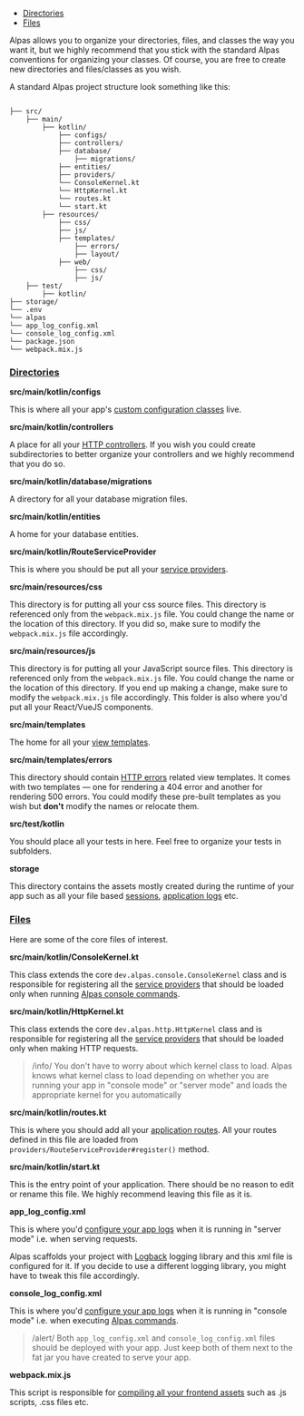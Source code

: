 - [Directories](#directories)
- [Files](#files)

Alpas allows you to organize your directories, files, and classes the way you want it, but we highly recommend
that you stick with the standard Alpas conventions for organizing your classes. Of course, you are free to create
new directories and files/classes as you wish.

A standard Alpas project structure look something like this:

```config

├── src/
    ├── main/
        ├── kotlin/
            ├── configs/
            ├── controllers/
            ├── database/
                ├── migrations/
            ├── entities/
            ├── providers/
            └── ConsoleKernel.kt
            └── HttpKernel.kt
            └── routes.kt
            └── start.kt
        ├── resources/
            ├── css/
            ├── js/
            ├── templates/
                ├── errors/
                ├── layout/
            ├── web/
                ├── css/
                ├── js/
    ├── test/
        ├── kotlin/
├── storage/
└── .env
└── alpas
└── app_log_config.xml
└── console_log_config.xml
└── package.json
└── webpack.mix.js

``` 

<a name="directories"></a>
### [Directories](#directories)

**src/main/kotlin/configs**

This is where all your app's [custom configuration classes](/docs/configuration) live.

**src/main/kotlin/controllers**

A place for all your [HTTP controllers](/docs/controllers). If you wish you could create subdirectories to better 
organize your controllers and we highly recommend that you do so.

**src/main/kotlin/database/migrations**

A directory for all your database migration files.

**src/main/kotlin/entities**

A home for your database entities.

**src/main/kotlin/RouteServiceProvider**

This is where you should be put all your [service providers](/docs/service-providers).

**src/main/resources/css**

This directory is for putting all your css source files. This directory is referenced only from the `webpack.mix.js`
file. You could change the name or the location of this directory. If you did so, make sure to modify the 
`webpack.mix.js` file accordingly.

**src/main/resources/js**

This directory is for putting all your JavaScript source files. This directory is referenced only from the 
`webpack.mix.js` file. You could change the name or the location of this directory. If you end up making a change,
make sure to modify the `webpack.mix.js` file accordingly. This folder is also where you'd put all your React/VueJS
components.

**src/main/templates**

The home for all your [view templates](/docs/pebble-templates).

**src/main/templates/errors**

This directory should contain [HTTP errors](/docs/error-handling) related view templates. It comes with two templates
— one for rendering a 404 error and another for rendering 500 errors. You could modify these pre-built templates as
you wish but **don't** modify the names or relocate them.

**src/test/kotlin**

You should place all your tests in here. Feel free to organize your tests in subfolders.

**storage**

This directory contains the assets mostly created during the runtime of your app such as all your file based
[sessions](/docs/sessions), [application logs](/docs/logging) etc.

<a name="files"></a>
### [Files](#files)

Here are some of the core files of interest.

**src/main/kotlin/ConsoleKernel.kt**

This class extends the core `dev.alpas.console.ConsoleKernel` class and is responsible for registering all the
[service providers](/docs/service-providers) that should be loaded only when running
[Alpas console commands](/docs/alpas-commands).

**src/main/kotlin/HttpKernel.kt**

This class extends the core `dev.alpas.http.HttpKernel` class and is responsible for registering all the 
[service providers](/docs/service-providers) that should be loaded only when making HTTP requests.

> /info/ <span> You don't have to worry about which kernel class to load. Alpas knows what kernel class to load 
> depending on whether you are running your app in "console mode" or "server mode" and loads the appropriate kernel 
> for you automatically </span>

**src/main/kotlin/routes.kt**

This is where you should add all your [application routes](/docs/routing). All your routes defined in this file 
are loaded from `providers/RouteServiceProvider#register()` method. 

**src/main/kotlin/start.kt**

This is the entry point of your application. There should be no reason to edit or rename this file. We highly recommend 
leaving this file as it is.

**app_log_config.xml**

This is where you'd [configure your app logs](/docs/logging) when it is running in "server mode" i.e. when serving
requests.

Alpas scaffolds your project with [Logback](http://logback.qos.ch/) logging library and this xml file is configured
for it. If you decide to use a different logging library, you might have to tweak this file accordingly.

**console_log_config.xml**

This is where you'd  [configure your app logs](/docs/logging) when it is running in "console mode" i.e. when executing
[Alpas commands](/docs/alpas-commands).

> /alert/ <span>Both `app_log_config.xml` and `console_log_config.xml` files should be deployed with your app. Just
> keep both of them next to the fat jar you have created to serve your app. </span>

**webpack.mix.js**

This script is responsible for [compiling all your frontend assets](/docs/mixing-assets) such as .js scripts, 
.css files etc. 
